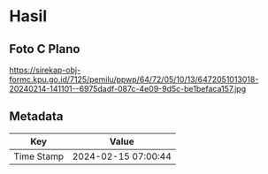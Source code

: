 # Hasil

## Foto C Plano

https://sirekap-obj-formc.kpu.go.id/7125/pemilu/ppwp/64/72/05/10/13/6472051013018-20240214-141101--6975dadf-087c-4e09-9d5c-be1befaca157.jpg


## Metadata

| Key        | Value               |
| ---------- | ------------------- |
| Time Stamp | 2024-02-15 07:00:44 |



